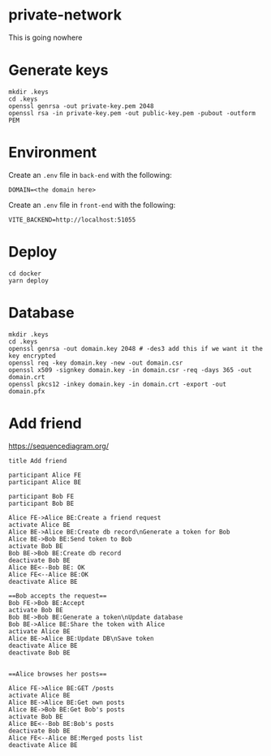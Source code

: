 # private-network

This is going nowhere

# Generate keys

```shell
mkdir .keys
cd .keys
openssl genrsa -out private-key.pem 2048
openssl rsa -in private-key.pem -out public-key.pem -pubout -outform PEM
```

# Environment

Create an `.env` file in `back-end` with the following:

```properties
DOMAIN=<the domain here>
```

Create an `.env` file in `front-end` with the following:

```properties
VITE_BACKEND=http://localhost:51055
```

# Deploy

```shell
cd docker
yarn deploy
```

# Database

<!-- Source: https://www.baeldung.com/openssl-self-signed-cert -->

```shell
mkdir .keys
cd .keys
openssl genrsa -out domain.key 2048 # -des3 add this if we want it the key encrypted
openssl req -key domain.key -new -out domain.csr
openssl x509 -signkey domain.key -in domain.csr -req -days 365 -out domain.crt
openssl pkcs12 -inkey domain.key -in domain.crt -export -out domain.pfx
```

# Add friend

https://sequencediagram.org/

```
title Add friend

participant Alice FE
participant Alice BE

participant Bob FE
participant Bob BE

Alice FE->Alice BE:Create a friend request
activate Alice BE
Alice BE->Alice BE:Create db record\nGenerate a token for Bob
Alice BE->Bob BE:Send token to Bob
activate Bob BE
Bob BE->Bob BE:Create db record
deactivate Bob BE
Alice BE<--Bob BE: OK
Alice FE<--Alice BE:OK
deactivate Alice BE

==Bob accepts the request==
Bob FE->Bob BE:Accept
activate Bob BE
Bob BE->Bob BE:Generate a token\nUpdate database
Bob BE->Alice BE:Share the token with Alice
activate Alice BE
Alice BE->Alice BE:Update DB\nSave token
deactivate Alice BE
deactivate Bob BE


==Alice browses her posts==

Alice FE->Alice BE:GET /posts
activate Alice BE
Alice BE->Alice BE:Get own posts
Alice BE->Bob BE:Get Bob's posts
activate Bob BE
Alice BE<--Bob BE:Bob's posts
deactivate Bob BE
Alice FE<--Alice BE:Merged posts list
deactivate Alice BE
```
